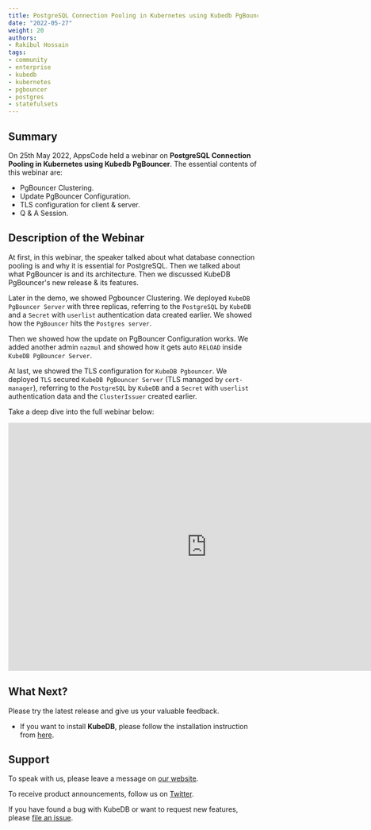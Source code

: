 ```yaml
---
title: PostgreSQL Connection Pooling in Kubernetes using Kubedb PgBouncer
date: "2022-05-27"
weight: 20
authors:
- Rakibul Hossain
tags:
- community
- enterprise
- kubedb
- kubernetes
- pgbouncer
- postgres
- statefulsets
---
```


## Summary

On 25th May 2022, AppsCode held a webinar on **PostgreSQL Connection Pooling in Kubernetes using Kubedb PgBouncer**. The essential contents of this webinar are:

- PgBouncer Clustering.
- Update PgBouncer Configuration.
- TLS configuration for client & server.
- Q & A Session.



## Description of the Webinar

At first, in this webinar, the speaker talked about what database connection pooling is and why it is essential for PostgreSQL. Then we talked about what PgBouncer is and its architecture. Then we discussed KubeDB PgBouncer's new release & its features.

Later in the demo, we showed Pgbouncer Clustering. We deployed `KubeDB PgBouncer Server` with three replicas, referring to the `PostgreSQL` by `KubeDB` and a `Secret` with `userlist` authentication data created earlier. We showed how the `PgBouncer` hits the `Postgres server`.

Then we showed how the update on PgBouncer Configuration works. We added another admin `nazmul` and showed how it gets auto `RELOAD` inside `KubeDB PgBouncer Server`.

At last, we showed the TLS configuration for `KubeDB Pgbouncer`. We deployed `TLS` secured `KubeDB PgBouncer Server` (TLS managed by `cert-manager`), referring to the `PostgreSQL` by `KubeDB` and a `Secret` with `userlist` authentication data and the  `ClusterIssuer` created earlier.


Take a deep dive into the full webinar below:

<iframe width="800" height="500" src="https://www.youtube.com/embed/am4tabT2lXU" title="YouTube video player" frameborder="0" allow="accelerometer; autoplay; clipboard-write; encrypted-media; gyroscope; picture-in-picture" allowfullscreen></iframe>

## What Next?

Please try the latest release and give us your valuable feedback.

* If you want to install **KubeDB**, please follow the installation instruction from [here](https://kubedb.com/docs/v2022.05.24/welcome/).

## Support

To speak with us, please leave a message on [our website](https://appscode.com/contact/).

To receive product announcements, follow us on [Twitter](https://twitter.com/KubeVault).

If you have found a bug with KubeDB or want to request new features, please [file an issue](https://github.com/kubedb/project/issues/new).
